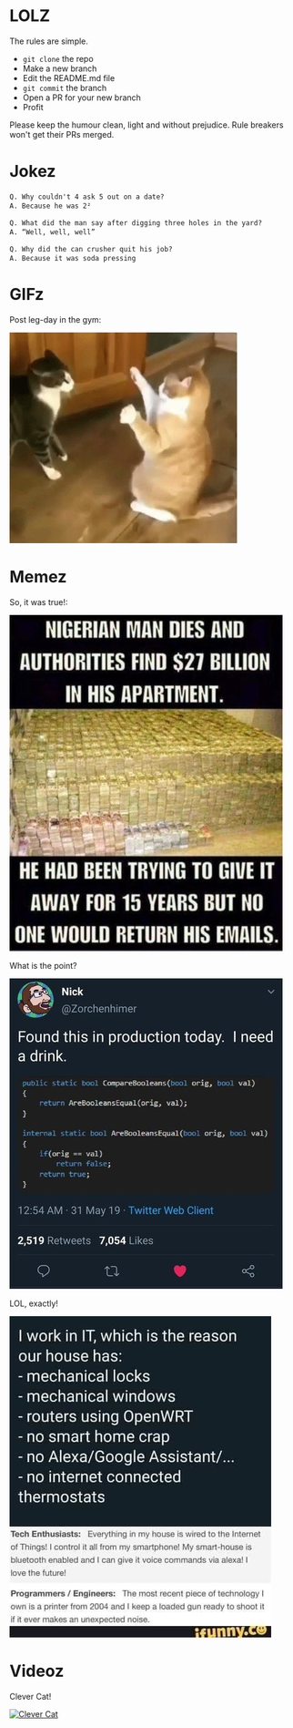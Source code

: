 # LOLZ

The rules are simple.

- `git clone` the repo
- Make a new branch
- Edit the README.md file
- `git commit` the branch
- Open a PR for your new branch
- Profit

Please keep the humour clean, light and without prejudice. Rule breakers won't get their PRs merged.

# Jokez

```
Q. Why couldn't 4 ask 5 out on a date?
A. Because he was 2²
```

```
Q. What did the man say after digging three holes in the yard?
A. “Well, well, well”
```

```
Q. Why did the can crusher quit his job?
A. Because it was soda pressing
```

# GIFz

Post leg-day in the gym:

![Post leg-day in the gym](gifz/cats.gif)

# Memez

So, it was true!:

![So, it was true!](memes/nigerian-billions.jpg)

What is the point?

![What is the point](memes/pointless-code.jpg)

LOL, exactly!

![LOL, exactly!](memes/it-vs-user.jpg)


# Videoz

Clever Cat!

[![Clever Cat](https://i.ytimg.com/vi/OKsyMxUX7R0/hqdefault.jpg)](https://www.youtube.com/watch?v=OKsyMxUX7R0)
